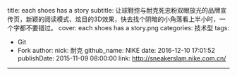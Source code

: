 title: each shoes has a story
subtitle: 让球鞋控与耐克死忠粉双眼放光的品牌宣传页，新颖的阅读模式、炫目的3D效果，快去找个阴暗的小角落看上半小时，一个字都不要错过。
cover: each shoes has a story.png
categories: 技术型
tags:
  - Git
  - Fork
author:
  nick: 耐克
  github_name: NIKE
date: 2016-12-10 17:01:52
publishDate: 2015-11-09 08:00:00
link: http://sneakerslam.nike.com.cn/
---

<!-- more -->
